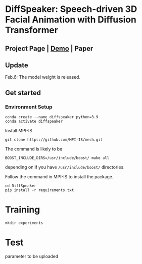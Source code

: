 # DiffSpeaker: Speech-driven 3D Facial Animation with Diffusion Transformer
## Project Page | [Demo](https://www.youtube.com/watch?v=4-NBygHePk0) | Paper 

## Update
Feb.6: The model weight is released.

## Get started
### Environment Setup
```
conda create --name diffspeaker python=3.9
conda activate diffspeaker
```
Install MPI-IS.
```
git clone https://github.com/MPI-IS/mesh.git
```
The command is likely to be
```
BOOST_INCLUDE_DIRS=/usr/include/boost/ make all
```
depending on if you have `/usr/include/boost/` directories.

Follow the command in MPI-IS to install the package.

```
cd DiffSpeaker
pip install -r requirements.txt
```

# Training
```
mkdir experiments
```
# Test
parameter to be uploaded


